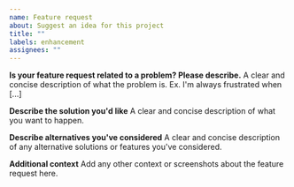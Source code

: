 ```yaml
---
name: Feature request
about: Suggest an idea for this project
title: ""
labels: enhancement
assignees: ""
---
```


<!--
Hello there! Thanks for your interest in making AppImageLauncher better. Your ideas are highly welcome. It's a tool for you, the users, after all!

Please try to describe your proposal as good as possible, including as many details as you can. Screenshots or mockups are welcome.
-->

**Is your feature request related to a problem? Please describe.** A clear and
concise description of what the problem is. Ex. I'm always frustrated when [...]

**Describe the solution you'd like** A clear and concise description of what you
want to happen.

**Describe alternatives you've considered** A clear and concise description of
any alternative solutions or features you've considered.

**Additional context** Add any other context or screenshots about the feature
request here.
